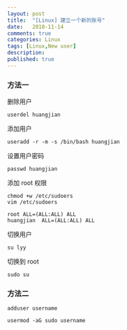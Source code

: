 ```yaml
---
layout: post
title:  "[Linux] 建立一个新的账号"
date:   2018-11-14
comments: true
categories: Linux
tags: [Linux,New user]
description:
published: true
---
```


### 方法一

删除用户

```
userdel huangjian
```

添加用户

```
useradd -r -m -s /bin/bash huangjian
```

设置用户密码

```
passwd huangjian
```

添加 root 权限

```
chmod +w /etc/sudoers
vim /etc/sudoers
```

```
root ALL=(ALL:ALL) ALL
huangjian  ALL=(ALL:ALL) ALL
```

切换用户

```
su lyy
```

切换到 root

```
sudo su
```

### 方法二

```
adduser username
```

```
usermod -aG sudo username
```
